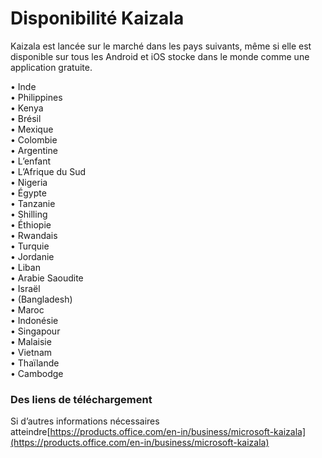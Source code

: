 # <a name="kaizala-availability"></a>Disponibilité Kaizala 
Kaizala est lancée sur le marché dans les pays suivants, même si elle est disponible sur tous les Android et iOS stocke dans le monde comme une application gratuite. 

• Inde
<br>
• Philippines
<br>
• Kenya
<br>
• Brésil
<br>
• Mexique
<br>
• Colombie
<br>
• Argentine
<br>
• L’enfant
<br>
• L’Afrique du Sud
<br>
• Nigeria
<br>
• Égypte
<br>
• Tanzanie
<br>
• Shilling
<br>
• Éthiopie
<br>
• Rwandais
<br>
• Turquie
<br>
• Jordanie
<br>
• Liban
<br>
• Arabie Saoudite
<br>
• Israël
<br>
• (Bangladesh)
<br>
• Maroc
<br>
• Indonésie
<br>
• Singapour
<br>
• Malaisie
<br>
• Vietnam
<br>
• Thaïlande
<br>
• Cambodge

### <a name="download-links"></a>Des liens de téléchargement
Si d’autres informations nécessaires atteindre[https://products.office.com/en-in/business/microsoft-kaizala](https://products.office.com/en-in/business/microsoft-kaizala)
